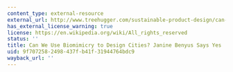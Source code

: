 ```yaml
---
content_type: external-resource
external_url: http://www.treehugger.com/sustainable-product-design/can-we-use-biomimicry-to-design-cities-janine-benyus-says-yes.html
has_external_license_warning: true
license: https://en.wikipedia.org/wiki/All_rights_reserved
status: ''
title: Can We Use Biomimicry to Design Cities? Janine Benyus Says Yes
uid: 9f707258-2498-437f-b41f-31944764bdc9
wayback_url: ''
---
```

